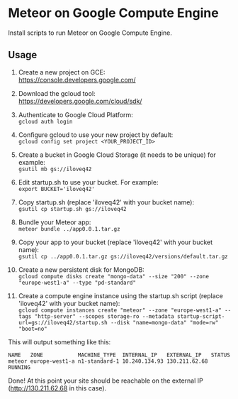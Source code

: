 # Meteor on Google Compute Engine
Install scripts to run Meteor on Google Compute Engine.


## Usage
1. Create a new project on GCE:  
   https://console.developers.google.com/

2. Download the gcloud tool:  
   https://developers.google.com/cloud/sdk/

3. Authenticate to Google Cloud Platform:  
   `gcloud auth login`

4. Configure gcloud to use your new project by default:  
   `gcloud config set project <YOUR_PROJECT_ID>`

5. Create a bucket in Google Cloud Storage (it needs to be unique) for example:  
   `gsutil mb gs://iloveq42`

6. Edit startup.sh to use your bucket. For example:  
   `export BUCKET='iloveq42'`

7. Copy startup.sh (replace 'iloveq42' with your bucket name):  
   `gsutil cp startup.sh gs://iloveq42`

8. Bundle your Meteor app:  
   `meteor bundle ../app0.0.1.tar.gz`

9. Copy your app to your bucket (replace 'iloveq42' with your bucket name):  
   `gsutil cp ../app0.0.1.tar.gz gs://iloveq42/versions/default.tar.gz`

10. Create a new persistent disk for MongoDB:  
    `gcloud compute disks create "mongo-data" --size "200" --zone "europe-west1-a" --type "pd-standard"`

11. Create a compute engine instance using the startup.sh script (replace 'iloveq42' with your bucket name):  
    `gcloud compute instances create "meteor" --zone "europe-west1-a" --tags "http-server" --scopes storage-ro --metadata startup-script-url=gs://iloveq42/startup.sh --disk "name=mongo-data" "mode=rw" "boot=no"`

This will output something like this:

    NAME   ZONE           MACHINE_TYPE  INTERNAL_IP   EXTERNAL_IP   STATUS
    meteor europe-west1-a n1-standard-1 10.240.134.93 130.211.62.68 RUNNING

Done! At this point your site should be reachable on the external IP (http://130.211.62.68 in this case).

